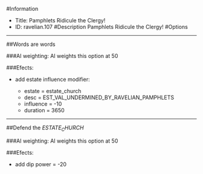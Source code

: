 #Information
 - Title: Pamphlets Ridicule the Clergy!
 - ID: ravelian.107
#Description
Pamphlets Ridicule the Clergy!
#Options

___
##Words are words

###AI weighting:
AI weights this option at 50


###Efects:<ul><li>add estate influence modifier:</li><ul><li>estate = estate_church</li><li>desc = EST_VAL_UNDERMINED_BY_RAVELIAN_PAMPHLETS</li><li>influence = -10</li><li>duration = 3650</li></ul></ul>

___
##Defend the $ESTATE_CHURCH$

###AI weighting:
AI weights this option at 50


###Efects:<ul><li>add dip power = -20</li></ul>
